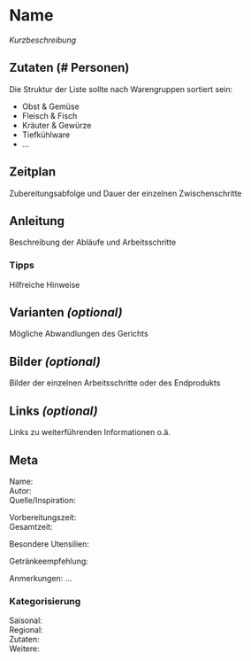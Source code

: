 # Name
*Kurzbeschreibung*

## Zutaten (# Personen)
Die Struktur der Liste sollte nach Warengruppen sortiert sein:

* Obst & Gemüse
* Fleisch & Fisch
* Kräuter & Gewürze
* Tiefkühlware
* ...

## Zeitplan
Zubereitungsabfolge und Dauer der einzelnen Zwischenschritte

## Anleitung
Beschreibung der Abläufe und Arbeitsschritte

### Tipps
Hilfreiche Hinweise

## Varianten *(optional)*
Mögliche Abwandlungen des Gerichts

## Bilder *(optional)*
Bilder der einzelnen Arbeitsschritte oder des Endprodukts

## Links *(optional)*
Links zu weiterführenden Informationen o.ä.

## Meta
Name:    
Autor:   
Quelle/Inspiration:   

Vorbereitungszeit:    
Gesamtzeit: 

Besondere Utensilien:   

Getränkeempfehlung:    

Anmerkungen: ...

### Kategorisierung
Saisonal:   
Regional:    
Zutaten:    
Weitere:
